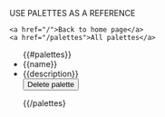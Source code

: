 USE PALETTES AS A REFERENCE
<!DOCTYPE html>
<html lang="en">
<head>
  <meta charset="UTF-8">
  <meta name="viewport" content="width=device-width, initial-scale=1.0">
  <meta http-equiv="X-UA-Compatible" content="ie=edge">
  <title>Show color</title>
</head>
<body>
  
    <a href="/">Back to home page</a>
    <a href="/palettes">All palettes</a>
<ul>
    {{#palettes}}
  <li>{{name}}</li>
  <li>{{description}}</li>
  <form action="/palettes/{{palette_id}}?_method=DELETE" method="POST">
    <button type="submit">Delete palette</button>
  </form>
  {{/palettes}
</ul>
</body>
</html>